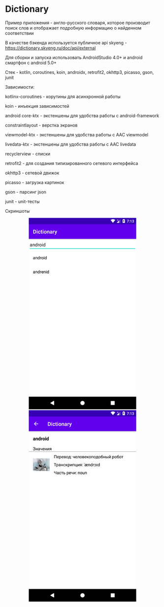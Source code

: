 # Dictionary

Пример приложения - англо-русского словаря, которое производит поиск слов и отображает подробную информацию о найденном соответствии

В качестве бэкенда используется публичное api skyeng - https://dictionary.skyeng.ru/doc/api/external

Для сборки и запуска использовать AndroidStudio 4.0+ и android смартфон с android 5.0+


Стек - kotlin, coroutines, koin, androidx, retrofit2, okhttp3, picasso, gson, junit


Зависимости:

kotlinx-coroutines - корутины для асинхронной работы

koin - инъекция зависимостей

android core-ktx - экстеншены для удобства работы с android-framework

constraintlayout - верстка экранов

viewmodel-ktx - экстеншены для удобства работы с AAC viewmodel

livedata-ktx - экстеншены для удобства работы с AAC livedata

recyclerview - списки

retrofit2 - для создания типизированного сетевого интерфейса

okhttp3 - сетевой движок

picasso - загрузка картинок

gson - парсинг json

junit - unit-тесты

Скриншоты

<p align="center">
  <img src="https://github.com/msalikhov/Dictionary/blob/master/screenshots/Screenshot_1594019626.png" width="350">
  <img src="https://github.com/msalikhov/Dictionary/blob/master/screenshots/Screenshot_1594019635.png" width="350">
</p>
